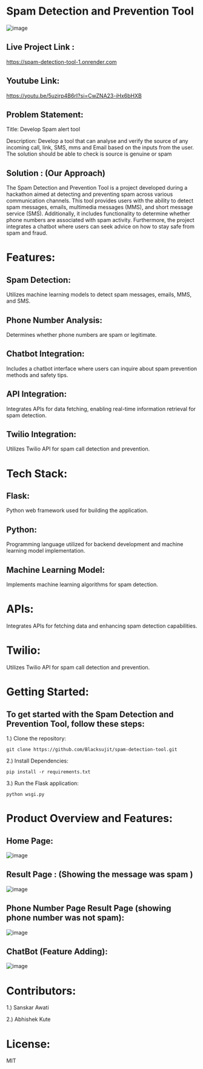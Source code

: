 # Spam Detection and Prevention Tool



![image](https://github.com/Blacksujit/spam-detection-tool/assets/148805811/71601375-72b0-4d45-b853-deebecbc8fd2)


## Live Project Link :   

https://spam-detection-tool-1.onrender.com

## Youtube Link:

https://youtu.be/5uzirp4B6rI?si=CwZNA23-iHx6bHXB

## Problem Statement:
 
Title: Develop Spam alert tool

Description: Develop a tool that can analyse and verify the source of any 
incoming call, link, SMS, mms and Email based on the inputs from the user. The 
solution should be able to check is source is genuine or spam


## Solution : (Our Approach)

The Spam Detection and Prevention Tool is a project developed during a hackathon aimed at detecting and preventing spam across various communication channels. 
This tool provides users with the ability to detect spam messages, emails, multimedia messages (MMS), and short message service (SMS). 
Additionally, it includes functionality to determine whether phone numbers are associated with spam activity. Furthermore, the project integrates 
a chatbot where users can seek advice on how to stay safe from spam and fraud.

# Features:

## Spam Detection:
Utilizes machine learning models to detect spam messages, emails, MMS, and SMS.
## Phone Number Analysis:
Determines whether phone numbers are spam or legitimate.
## Chatbot Integration: 
Includes a chatbot interface where users can inquire about spam prevention methods and safety tips.
## API Integration: 
Integrates APIs for data fetching, enabling real-time information retrieval for spam detection.
## Twilio Integration:
Utilizes Twilio API for spam call detection and prevention.


# Tech Stack:

## Flask: 
Python web framework used for building the application.

## Python:
Programming language utilized for backend development and machine learning model implementation.

## Machine Learning Model:

Implements machine learning algorithms for spam detection.

# APIs:
Integrates APIs for fetching data and enhancing spam detection capabilities.

# Twilio: 

Utilizes Twilio API for spam call detection and prevention.



# Getting Started:

## To get started with the Spam Detection and Prevention Tool, follow these steps:


1.) Clone the repository:

```
git clone https://github.com/Blacksujit/spam-detection-tool.git
```

2.) Install Dependencies:


```
pip install -r requirements.txt
```

3.) Run the Flask application:

```
python wsgi.py
```


# Product Overview and Features:


## Home Page:


![image](https://github.com/Blacksujit/spam-detection-tool/assets/148805811/25505f5f-3fec-45ff-9344-a88682e1e2ae)


## Result Page : (Showing the message was spam )


![image](https://github.com/Blacksujit/spam-detection-tool/assets/148805811/4f6acc63-9972-4379-aa0d-45b2c683723c)


## Phone Number Page Result Page (showing phone number was not spam):

![image](https://github.com/Blacksujit/spam-detection-tool/assets/148805811/99e4f5a6-d846-48f4-906a-4990dcc7c941)


## ChatBot (Feature Adding):

![image](https://github.com/Blacksujit/spam-detection-tool/assets/148805811/4baf47a6-8610-4e2c-9072-3692b20ab9bc)



# Contributors:


1.) Sanskar Awati

2.) Abhishek Kute


# License:

MIT

